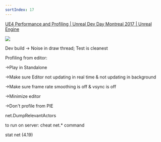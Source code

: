```yaml
---
sortIndex: 17
---
```


[UE4 Performance and Profiling | Unreal Dev Day Montreal 2017 | Unreal Engine](https://www.youtube.com/watch?v=hcxetY8g_fs)

[![](http://img.youtube.com/vi/hcxetY8g_fs/0.jpg)](http://www.youtube.com/watch?v=hcxetY8g_fs)


Dev build -> Noise in draw thread; Test is cleanest


Profiling from editor:

->Play in Standalone

->Make sure Editor not updating in real time & not updating in background

->Make sure frame rate smoothing is off & vsync is off

->Minimize editor

->Don't profile from PIE

net.DumpRelevantActors

to run on server: cheat net.\* command

stat net (4.19)

